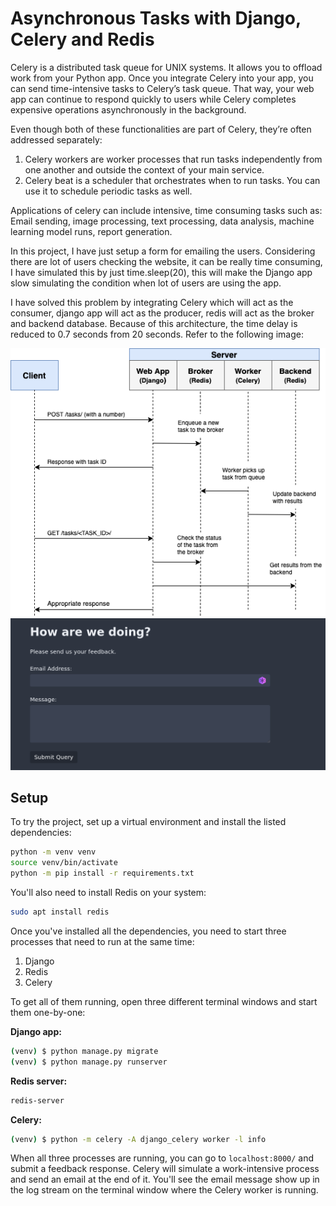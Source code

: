 # Asynchronous Tasks with Django, Celery and Redis

Celery is a distributed task queue for UNIX systems. It allows you to offload work from your Python app. Once you integrate Celery into your app, you can send time-intensive tasks to Celery’s task queue. That way, your web app can continue to respond quickly to users while Celery completes expensive operations asynchronously in the background.

Even though both of these functionalities are part of Celery, they’re often addressed separately:

1. Celery workers are worker processes that run tasks independently from one another and outside the context of your main service.
2. Celery beat is a scheduler that orchestrates when to run tasks. You can use it to schedule periodic tasks as well.

Applications of celery can include intensive, time consuming tasks such as: Email sending, image processing, text processing, data analysis, machine learning model runs, report generation.

In this project, I have just setup a form for emailing the users. Considering there are lot of users checking the website, it can be really time consuming, I have simulated this by just time.sleep(20), this will make the Django app slow simulating the condition when lot of users are using the app.

I have solved this problem by integrating Celery which will act as the consumer, django app will act as the producer, redis will act as the broker and backend database. Because of this architecture, the time delay is reduced to 0.7 seconds from 20 seconds. Refer to the following image:

![Workflow](images/django-celery-flow.png "Workflow")
![Form](images/form.png "Form")

## Setup

To try the project, set up a virtual environment and install the listed dependencies:

```sh
python -m venv venv
source venv/bin/activate
python -m pip install -r requirements.txt
```

You'll also need to install Redis on your system:

```sh
sudo apt install redis
```

Once you've installed all the dependencies, you need to start three processes that need to run at the same time:

1. Django
2. Redis
3. Celery

To get all of them running, open three different terminal windows and start them one-by-one:

**Django app:**

```sh
(venv) $ python manage.py migrate
(venv) $ python manage.py runserver
```

**Redis server:**

```sh
redis-server
```

**Celery:**

```sh
(venv) $ python -m celery -A django_celery worker -l info
```

When all three processes are running, you can go to `localhost:8000/` and submit a feedback response. Celery will simulate a work-intensive process and send an email at the end of it. You'll see the email message show up in the log stream on the terminal window where the Celery worker is running.
